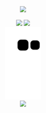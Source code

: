 <div align="center">
<img src="https://skills.thijs.gg/icons?i=html,css,js,sass,react,vue,vite,supabase,nodejs,express" />
</div>

<br>

<div align="center">
  <img src="https://github-readme-stats-git-masterrstaa-rickstaa.vercel.app/api?username=ddastardly91&show_icons=true&theme=dracula" height="200px" />
  <img src="https://github-readme-stats-git-masterrstaa-rickstaa.vercel.app/api/top-langs/?username=ddastardly91&theme=dracula" height="200px" />
</div>

<div align="center">
  <img src="https://github.com/ddastardly91/ddastardly91/blob/output/github-contribution-grid-snake.svg" />
</div>

<div align="center">
  <img src="https://komarev.com/ghpvc/?username=ddastardly91&color=blueviolet" />
</div>
